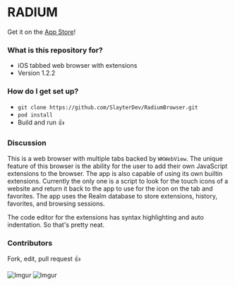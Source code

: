 # RADIUM #

Get it on the [App Store](https://itunes.apple.com/us/app/radium-web-browser/id1274491203?mt=8)!

### What is this repository for? ###

* iOS tabbed web browser with extensions
* Version 1.2.2

### How do I get set up? ###

* `git clone https://github.com/SlayterDev/RadiumBrowser.git`
* `pod install`
* Build and run :+1:

### Discussion ###

This is a web browser with multiple tabs backed by `WKWebView`. The unique feature of this browser is the ability for the user to add their own JavaScript extensions to the browser. The app is also capable of using its own builtin extensions. Currently the only one is a script to look for the touch icons of a website and return it back to the app to use for the icon on the tab and favorites. The app uses the Realm database to store extensions, history, favorites, and browsing sessions.

The code editor for the extensions has syntax highlighting and auto indentation. So that's pretty neat.

### Contributors ###

Fork, edit, pull request :+1:

![Imgur](http://i.imgur.com/bMQuwAE.png) ![Imgur](http://i.imgur.com/Wjro36A.png)
